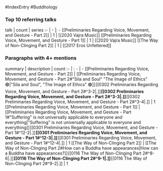 #IndexEntry #Buddhology

### Top 10 referring talks
talk | count | series
:- | - |: -
[[Preliminaries Regarding Voice, Movement, and Gesture - Part 2]] | 1 | [[2020 Vajra Music]]
[[Preliminaries Regarding Voice, Movement, and Gesture - Part 1]] | 1 | [[2020 Vajra Music]]
[[The Way of Non-Clinging Part 2]] | 1 | [[2017 Eros Unfettered]]

### Paragraphs with 4+ mentions
summary | description | count
:- | : - | -
[[Preliminaries Regarding Voice, Movement, and Gesture - Part 2]] | [[Preliminaries Regarding Voice, Movement, and Gesture - Part 2#"Sila and Soul" "The Image of Ethics" 🟢\|"Sila and Soul", "The Image of Ethics" 🟢]] [[0302 Preliminaries Regarding Voice, Movement, and Gesture - Part 2#^3-2\|.]] **[[0302 Preliminaries Regarding Voice, Movement, and Gesture - Part 2#^3-3\|.]]** [[0302 Preliminaries Regarding Voice, Movement, and Gesture - Part 2#^3-4\|.]] | 1
[[Preliminaries Regarding Voice, Movement, and Gesture - Part 1]] | [[Preliminaries Regarding Voice, Movement, and Gesture - Part 1#"Suffering" is not universally applicable to everyone and everything\|"Suffering" is not universally applicable to everyone and everything]] [[0301 Preliminaries Regarding Voice, Movement, and Gesture - Part 1#^12-2\|.]] **[[0301 Preliminaries Regarding Voice, Movement, and Gesture - Part 1#^12-3\|.]]** [[0301 Preliminaries Regarding Voice, Movement, and Gesture - Part 1#^12-4\|.]] | 1
[[The Way of Non-Clinging Part 2]] | [[The Way of Non-Clinging Part 2#How can a Buddha have appearances\|How can a Buddha have appearances?]] [[0116 The Way of Non-Clinging Part 2#^8-6\|.]] **[[0116 The Way of Non-Clinging Part 2#^9-1\|.]]** [[0116 The Way of Non-Clinging Part 2#^9-2\|.]] | 1

